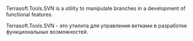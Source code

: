 Terrasoft.Tools.SVN is a utility to manipulate branches in a development of functional features.

Terrasoft.Tools.SVN - это утилита для управления ветками в разработке функциональных возможностей.
